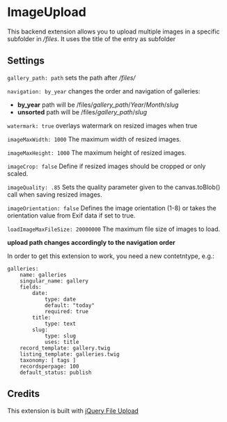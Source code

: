 ImageUpload
=======================

This backend extension allows you to upload multiple images in a specific subfolder in _/files_. It uses the title of the entry as subfolder

Settings
--------
```gallery_path: path``` sets the path after _/files/_

 ```navigation: by_year``` changes the order and navigation of galleries:
* __by_year__ path will be /files/*gallery_path*/*Year*/*Month*/*slug*
* __unsorted__ path will be /files/*gallery_path*/*slug*

```watermark: true```                 overlays watermark on resized images when true

```imageMaxWidth: 1000```             The maximum width of resized images.

```imageMaxHeight: 1000```            The maximum height of resized images.

```imageCrop: false```                Define if resized images should be cropped or only scaled.

```imageQuality: .85```               Sets the quality parameter given to the canvas.toBlob() call when saving resized images.

```imageOrientation: false```         Defines the image orientation (1-8) or takes the orientation value from Exif data if set to true.

```loadImageMaxFileSize: 20000000```  The maximum file size of images to load.


__upload path changes accordingly to the navigation order__

In order to get this extension to work, you need a new contetntype, e.g.:

```
galleries:
    name: galleries
    singular_name: gallery
    fields:
        date:
            type: date
            default: "today"
            required: true
        title:
            type: text
        slug:
            type: slug
            uses: title
    record_template: gallery.twig
    listing_template: galleries.twig
    taxonomy: [ tags ]
    recordsperpage: 100
    default_status: publish
```

Credits
-------
This extension is built with [jQuery File Upload](https://blueimp.github.io/jQuery-File-Upload/)
